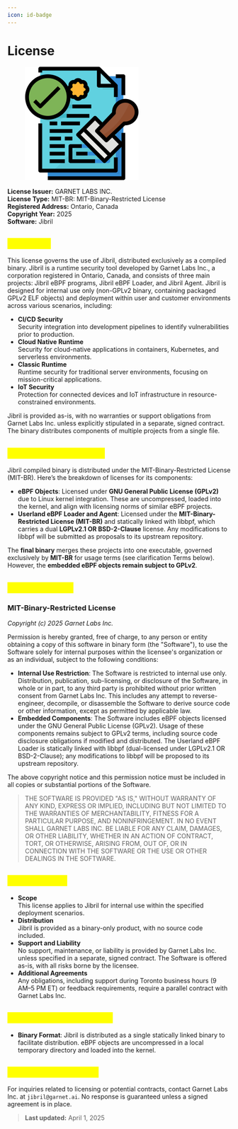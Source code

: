 ```yaml
---
icon: id-badge
---
```


# License

<figure><img src="../.gitbook/assets/image (20).png" alt="" width="256"><figcaption></figcaption></figure>

**License Issuer:** GARNET LABS INC.\
**License Type:** MIT-BR: MIT-Binary-Restricted License\
**Registered Address:** Ontario, Canada\
**Copyright Year:** 2025\
**Software:** Jibril

## <mark style="color:yellow;">Overview</mark>

This license governs the use of Jibril, distributed exclusively as a compiled binary. Jibril is a runtime security tool developed by Garnet Labs Inc., a corporation registered in Ontario, Canada, and consists of three main projects: Jibril eBPF programs, Jibril eBPF Loader, and Jibril Agent. Jibril is designed for internal use only (non-GPLv2 binary, containing packaged GPLv2 ELF objects) and deployment within user and customer environments across various scenarios, including:

* **CI/CD Security**\
  Security integration into development pipelines to identify vulnerabilities prior to production.
* **Cloud Native Runtime**\
  Security for cloud-native applications in containers, Kubernetes, and serverless environments.
* **Classic Runtime**\
  Runtime security for traditional server environments, focusing on mission-critical applications.
* **IoT Security**\
  Protection for connected devices and IoT infrastructure in resource-constrained environments.

Jibril is provided as-is, with no warranties or support obligations from Garnet Labs Inc. unless explicitly stipulated in a separate, signed contract. The binary distributes components of multiple projects from a single file.

## <mark style="color:yellow;">Licensing Framework</mark>

Jibril compiled binary is distributed under the MIT-Binary-Restricted License (MIT-BR). Here’s the breakdown of licenses for its components:

* **eBPF Objects**: Licensed under **GNU General Public License (GPLv2)** due to Linux kernel integration. These are uncompressed, loaded into the kernel, and align with licensing norms of similar eBPF projects.
* **Userland eBPF Loader and Agent**: Licensed under the **MIT-Binary-Restricted License (MIT-BR)** and statically linked with libbpf, which carries a dual **LGPLv2.1 OR BSD-2-Clause** license. Any modifications to libbpf will be submitted as proposals to its upstream repository.

The **final binary** merges these projects into one executable, governed exclusively by **MIT-BR** for usage terms (see clarification Terms below). However, the **embedded eBPF objects remain subject to GPLv2**.

## <mark style="color:yellow;">License Terms</mark>

### **MIT-Binary-Restricted License**

_Copyright (c) 2025 Garnet Labs Inc._

Permission is hereby granted, free of charge, to any person or entity obtaining a copy of this software in binary form (the "Software"), to use the Software solely for internal purposes within the licensee's organization or as an individual, subject to the following conditions:

* **Internal Use Restriction**: The Software is restricted to internal use only. Distribution, publication, sub-licensing, or disclosure of the Software, in whole or in part, to any third party is prohibited without prior written consent from Garnet Labs Inc. This includes any attempt to reverse-engineer, decompile, or disassemble the Software to derive source code or other information, except as permitted by applicable law.
* **Embedded Components**: The Software includes eBPF objects licensed under the GNU General Public License (GPLv2). Usage of these components remains subject to GPLv2 terms, including source code disclosure obligations if modified and distributed. The Userland eBPF Loader is statically linked with libbpf (dual-licensed under LGPLv2.1 OR BSD-2-Clause); any modifications to libbpf will be proposed to its upstream repository.

The above copyright notice and this permission notice must be included in all copies or substantial portions of the Software.

> THE SOFTWARE IS PROVIDED "AS IS," WITHOUT WARRANTY OF ANY KIND, EXPRESS OR IMPLIED, INCLUDING BUT NOT LIMITED TO THE WARRANTIES OF MERCHANTABILITY, FITNESS FOR A PARTICULAR PURPOSE, AND NONINFRINGEMENT. IN NO EVENT SHALL GARNET LABS INC. BE LIABLE FOR ANY CLAIM, DAMAGES, OR OTHER LIABILITY, WHETHER IN AN ACTION OF CONTRACT, TORT, OR OTHERWISE, ARISING FROM, OUT OF, OR IN CONNECTION WITH THE SOFTWARE OR THE USE OR OTHER DEALINGS IN THE SOFTWARE.

## <mark style="color:yellow;">Terms of Use</mark>

* **Scope**\
  This license applies to Jibril for internal use within the specified deployment scenarios.
* **Distribution**\
  Jibril is provided as a binary-only product, with no source code included.
* **Support and Liability**\
  No support, maintenance, or liability is provided by Garnet Labs Inc. unless specified in a separate, signed contract. The Software is offered as-is, with all risks borne by the licensee.
* **Additional Agreements**\
  Any obligations, including support during Toronto business hours (9 AM–5 PM ET) or feedback requirements, require a parallel contract with Garnet Labs Inc.

## <mark style="color:yellow;">Delivery Specifications</mark>

* **Binary Format**: Jibril is distributed as a single statically linked binary to facilitate distribution. eBPF objects are uncompressed in a local temporary directory and loaded into the kernel.

## <mark style="color:yellow;">Contact Information</mark>

For inquiries related to licensing or potential contracts, contact Garnet Labs Inc. at `jibril@garnet.ai`. No response is guaranteed unless a signed agreement is in place.

> **Last updated:** April 1, 2025
